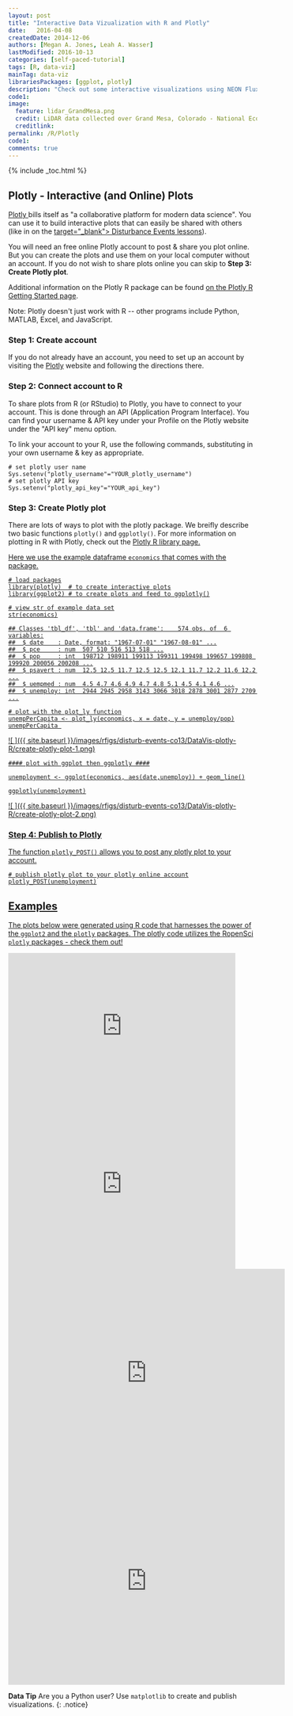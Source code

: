 ```yaml
---
layout: post
title: "Interactive Data Vizualization with R and Plotly"
date:   2016-04-08
createdDate: 2014-12-06
authors: [Megan A. Jones, Leah A. Wasser]
lastModified: 2016-10-13
categories: [self-paced-tutorial]
tags: [R, data-viz]
mainTag: data-viz
librariesPackages: [ggplot, plotly]
description: "Check out some interactive visualizations using NEON Flux Tower Temperature data created using R and Plotly."
code1: 
image:
  feature: lidar_GrandMesa.png
  credit: LiDAR data collected over Grand Mesa, Colorado - National Ecological Observatory Network (NEON)
  creditlink:
permalink: /R/Plotly
code1:
comments: true
---
```


{% include _toc.html %}

## Plotly - Interactive (and Online) Plots

<a href="https://plot.ly/" target="_blank" >Plotly </a> 
bills itself as "a collaborative platform for modern data science". You can use
it to build  interactive plots that can easily be shared with others (like in on
the
<a href="http://{{ site.baseurl }}/teaching-module/disturb-event-co13/1hr-lesson#drought"> target="_blank"> Disturbance Events lessons</a>). 

You will need an free online Plotly account to post & share you plot online. But
you can create the plots and use them on your local computer without an account.
If you do not wish to share plots online you can skip to 
**Step 3: Create Plotly plot**. 

Additional information on the Plotly R package can be found 
<a href="https://plot.ly/r/getting-started/" target="_blank"> on the Plotly R Getting Started page</a>.  

Note: Plotly doesn't just work with R -- other programs include Python, MATLAB,
Excel, and JavaScript. 

### Step 1: Create account
If you do not already have an account, you need to set up an account by visiting
the <a href="https://plot.ly/" target="_blank" >Plotly</a> website and following
the directions there.

### Step 2: Connect account to R 

To share plots from R (or RStudio) to Plotly, you have to connect to your 
account.  This is done through an API (Application Program Interface). You can
find your username & API key under your Profile on the Plotly website under the
"API key" menu option.  

To link your account to your R, use the following commands, substituting in your
own username & key as appropriate. 


    # set plotly user name
    Sys.setenv("plotly_username"="YOUR_plotly_username")
    # set plotly API key
    Sys.setenv("plotly_api_key"="YOUR_api_key")

### Step 3: Create Plotly plot
There are lots of ways to plot with the plotly package. We breifly describe two 
basic functions `plotly()` and `ggplotly()`. For more information on plotting in
R with Plotly, check out the 
<a href="https://plot.ly/r/" target="_blank"> Plotly R library page. 

Here we use the example dataframe `economics` that comes with the package. 


    # load packages
    library(plotly)  # to create interactive plots
    library(ggplot2) # to create plots and feed to ggplotly()
    
    # view str of example data set
    str(economics)

    ## Classes 'tbl_df', 'tbl' and 'data.frame':	574 obs. of  6 variables:
    ##  $ date    : Date, format: "1967-07-01" "1967-08-01" ...
    ##  $ pce     : num  507 510 516 513 518 ...
    ##  $ pop     : int  198712 198911 199113 199311 199498 199657 199808 199920 200056 200208 ...
    ##  $ psavert : num  12.5 12.5 11.7 12.5 12.5 12.1 11.7 12.2 11.6 12.2 ...
    ##  $ uempmed : num  4.5 4.7 4.6 4.9 4.7 4.8 5.1 4.5 4.1 4.6 ...
    ##  $ unemploy: int  2944 2945 2958 3143 3066 3018 2878 3001 2877 2709 ...

    # plot with the plot_ly function
    unempPerCapita <- plot_ly(economics, x = date, y = unemploy/pop)
    unempPerCapita 

![ ]({{ site.baseurl }}/images/rfigs/disturb-events-co13/DataVis-plotly-R/create-plotly-plot-1.png)

    #### plot with ggplot then ggplotly ####
    
    unemployment <- ggplot(economics, aes(date,unemploy)) + geom_line()
    
    ggplotly(unemployment)

![ ]({{ site.baseurl }}/images/rfigs/disturb-events-co13/DataVis-plotly-R/create-plotly-plot-2.png)

### Step 4: Publish to Plotly

The function `plotly_POST()` allows you to post any plotly plot to your account. 


    # publish plotly plot to your plotly online account
    plotly_POST(unemployment)

## Examples

The plots below were generated using R code that harnesses the power of the
`ggplot2` and the `plotly` packages. The plotly code utilizes the <a href="http://ropensci.org/packages/" target="_blank">RopenSci `plotly` packages - check them out!</a>

<iframe width="460" height="293" frameborder="0" seamless="seamless" scrolling="no" src="https://plot.ly/~leahawasser/24.embed?width=460&height=293"></iframe>


<iframe width="460" height="345" frameborder="0" seamless="seamless" scrolling="no" src="https://plot.ly/~leahawasser/6.embed?width=460&height=345"></iframe>


<iframe width="560" height="420" frameborder="0" seamless="seamless" scrolling="no" src="https://plot.ly/~leahawasser/16.embed?width=800&height=600"></iframe>

<iframe width="560" height="420" frameborder="0" seamless="seamless" scrolling="no" src="https://plot.ly/~leahawasser/19.embed?width=800&height=600"></iframe>


<i class="fa fa-star"></i> **Data Tip** Are you a Python user? Use `matplotlib` 
to create and publish visualizations.
{: .notice}


